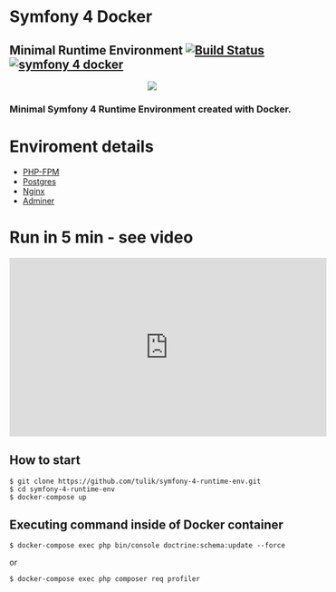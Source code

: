 # Symfony 4 Docker
## Minimal Runtime Environment [![Build Status](https://travis-ci.org/tulik/symfony-4-runtime-env.svg?branch=master)](https://travis-ci.org/tulik/symfony-4-runtime-env)  [![symfony 4 docker](https://img.shields.io/badge/dev-symfony%204-F7CA18.svg?style=flat)](https://github.com/tulik/symfony-4-docker-runtime-env)



<p align="center">
  <img src="https://raw.githubusercontent.com/tulik/tulik.github.io/source/img/2018-02-10/sf4_docker_minimal_runtime_env.png">
</p>


### Minimal Symfony 4 Runtime Environment created with Docker.

# Enviroment details
* [PHP-FPM](https://php-fpm.org/)
* [Postgres](https://www.postgresql.org/)
* [Nginx](https://nginx.org/en/)
* [Adminer](https://www.adminer.org/)

# Run in 5 min - see video

<p align="center">
<iframe width="560" height="315" src="https://www.youtube.com/embed/vu7ygQ0b8NI" frameborder="0" allow="autoplay; encrypted-media" allowfullscreen></iframe>
</p>

## How to start

```
$ git clone https://github.com/tulik/symfony-4-runtime-env.git
$ cd symfony-4-runtime-env
$ docker-compose up
```

## Executing command inside of Docker container

```
$ docker-compose exec php bin/console doctrine:schema:update --force
```

or

```
$ docker-compose exec php composer req profiler
```

